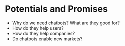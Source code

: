 Potentials and Promises
=======================

-	Why do we need chatbots? What are they good for?
-	How do they help users?
-	How do they help companies?
-	Do chatbots enable new markets?

